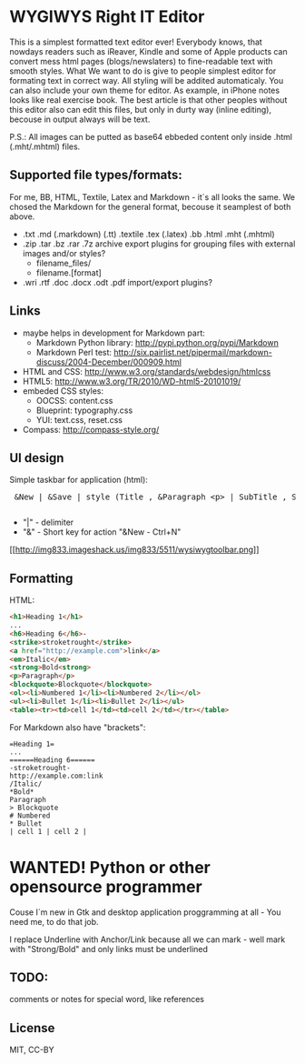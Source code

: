 WYGIWYS Right IT Editor
=====================
This is a simplest formatted text editor ever! Everybody knows, that nowdays readers such as iReaver, Kindle and some of Apple products can convert mess html pages (blogs/newslaters) to fine-readable text with smooth styles. What We want to do is give to people simplest editor for formating text in correct way. All styling will be addited automaticaly. You can also include your own theme for editor. As example, in iPhone notes looks like real exercise book.
The best article is that other peoples without this editor also can edit this files, but only in durty way (inline editing), becouse in output always will be text. 

P.S.: All images can be putted as base64 ebbeded content only inside .html (.mht/.mhtml) files.

Supported file types/formats:
------------------------------------------
For me, BB, HTML, Textile, Latex and Markdown - it`s all looks the same. We chosed the Markdown for the general format, becouse it seamplest of both above.
* .txt .md (.markdown) (.tt) .textile .tex (.latex) .bb .html .mht (.mhtml)
* .zip .tar .bz .rar .7z archive export plugins for grouping files with external images and/or styles?
  * filename_files/
  * filename.[format]
* .wri .rtf .doc .docx .odt .pdf import/export plugins?

Links
--------
* maybe helps in development for Markdown part:
  * Markdown Python library: http://pypi.python.org/pypi/Markdown
  * Markdown Perl test: http://six.pairlist.net/pipermail/markdown-discuss/2004-December/000909.html
* HTML and CSS: http://www.w3.org/standards/webdesign/htmlcss
* HTML5: http://www.w3.org/TR/2010/WD-html5-20101019/
* embeded CSS styles:
  * OOCSS: content.css
  * Blueprint: typography.css
  * YUI: text.css, reset.css
* Compass: http://compass-style.org/

UI design
--------------
Simple taskbar for application (html):

<pre> &New | &Save | style (Title <h&3>, &Paragraph <р> | SubTitle <h&4>, Section <h&5>, SubSection <h&6> | Heading 1 <h&1>, Heading 2 <h&2> ) | &Bold <strоng> | Italic <еm> | Link <а> (&h;&u) | &Strike <strikе> | &Right <р style="text-align:right"> | Center <р style="text-align:center"> | &Left <р style="text-align:left"> | Numbering <оl>, Bu&llets <uI> | Block&quote <blockquote></pre>

* "|" - delimiter
* "&" - Short key for action "&New - Ctrl+N"

[[http://img833.imageshack.us/img833/5511/wysiwygtoolbar.png]]

Formatting
---------------

HTML:
```html
<h1>Heading 1</h1>
...
<h6>Heading 6</h6>-
<strike>stroketrought</strike>
<a href="http://example.com">link</a>
<em>Italic</em>
<strong>Bold<strong>
<p>Paragraph</p>
<blockquote>Blockquote</blockquote>
<ol><li>Numbered 1</li><li>Numbered 2</li></ol>
<ul><li>Bullet 1</li><li>Bullet 2</li></ul>
<table><tr><td>cell 1</td><td>cell 2</td></tr></table>
```

For Markdown also have "brackets":
```text
=Heading 1=
...
======Heading 6======
-stroketrought-
http://example.com:link
/Italic/
*Bold*
Paragraph
> Blockquote
# Numbered
* Bullet
| cell 1 | cell 2 |
```

WANTED! Python or other opensource programmer
=====================================

Couse I`m new in Gtk and desktop application proggramming at all - You need me, to do that job.

I replace Underline with Anchor/Link because all we can mark - well mark with "Strong/Bold" and only links must be underlined

TODO:
----------
comments or notes for special word, like references

License
-----------
MIT, CC-BY